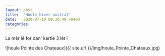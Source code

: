 ```yaml
---
layout: post
title:  "Houle hiver austral"
date:   2020-07-10 09:30:49 +0400
categories: 
---
```


La mèr lé for dan' kartié 3 lèt !

![houle Pointe des Chateaux]({{ site.url }}/img/houle_Pointe_Chateaux.jpg)
